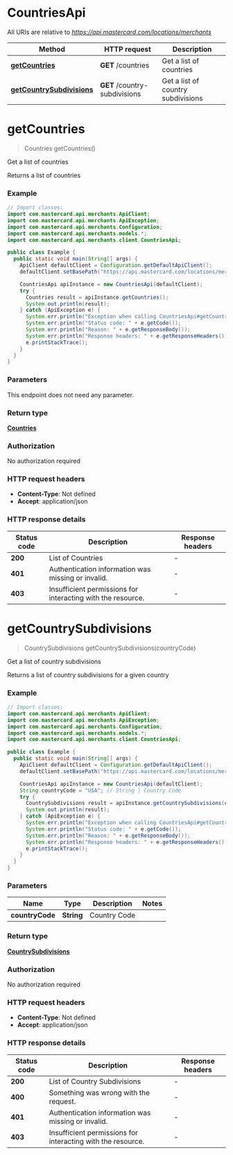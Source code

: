 # CountriesApi

All URIs are relative to *https://api.mastercard.com/locations/merchants*

Method | HTTP request | Description
------------- | ------------- | -------------
[**getCountries**](CountriesApi.md#getCountries) | **GET** /countries | Get a list of countries
[**getCountrySubdivisions**](CountriesApi.md#getCountrySubdivisions) | **GET** /country-subdivisions | Get a list of country subdivisions


<a name="getCountries"></a>
# **getCountries**
> Countries getCountries()

Get a list of countries

Returns a list of countries

### Example
```java
// Import classes:
import com.mastercard.api.merchants.ApiClient;
import com.mastercard.api.merchants.ApiException;
import com.mastercard.api.merchants.Configuration;
import com.mastercard.api.merchants.models.*;
import com.mastercard.api.merchants.client.CountriesApi;

public class Example {
  public static void main(String[] args) {
    ApiClient defaultClient = Configuration.getDefaultApiClient();
    defaultClient.setBasePath("https://api.mastercard.com/locations/merchants");

    CountriesApi apiInstance = new CountriesApi(defaultClient);
    try {
      Countries result = apiInstance.getCountries();
      System.out.println(result);
    } catch (ApiException e) {
      System.err.println("Exception when calling CountriesApi#getCountries");
      System.err.println("Status code: " + e.getCode());
      System.err.println("Reason: " + e.getResponseBody());
      System.err.println("Response headers: " + e.getResponseHeaders());
      e.printStackTrace();
    }
  }
}
```

### Parameters
This endpoint does not need any parameter.

### Return type

[**Countries**](Countries.md)

### Authorization

No authorization required

### HTTP request headers

 - **Content-Type**: Not defined
 - **Accept**: application/json

### HTTP response details
| Status code | Description | Response headers |
|-------------|-------------|------------------|
**200** | List of Countries |  -  |
**401** | Authentication information was missing or invalid. |  -  |
**403** | Insufficient permissions for interacting with the resource. |  -  |

<a name="getCountrySubdivisions"></a>
# **getCountrySubdivisions**
> CountrySubdivisions getCountrySubdivisions(countryCode)

Get a list of country subdivisions

Returns a list of country subdivisions for a given country

### Example
```java
// Import classes:
import com.mastercard.api.merchants.ApiClient;
import com.mastercard.api.merchants.ApiException;
import com.mastercard.api.merchants.Configuration;
import com.mastercard.api.merchants.models.*;
import com.mastercard.api.merchants.client.CountriesApi;

public class Example {
  public static void main(String[] args) {
    ApiClient defaultClient = Configuration.getDefaultApiClient();
    defaultClient.setBasePath("https://api.mastercard.com/locations/merchants");

    CountriesApi apiInstance = new CountriesApi(defaultClient);
    String countryCode = "USA"; // String | Country Code
    try {
      CountrySubdivisions result = apiInstance.getCountrySubdivisions(countryCode);
      System.out.println(result);
    } catch (ApiException e) {
      System.err.println("Exception when calling CountriesApi#getCountrySubdivisions");
      System.err.println("Status code: " + e.getCode());
      System.err.println("Reason: " + e.getResponseBody());
      System.err.println("Response headers: " + e.getResponseHeaders());
      e.printStackTrace();
    }
  }
}
```

### Parameters

Name | Type | Description  | Notes
------------- | ------------- | ------------- | -------------
 **countryCode** | **String**| Country Code |

### Return type

[**CountrySubdivisions**](CountrySubdivisions.md)

### Authorization

No authorization required

### HTTP request headers

 - **Content-Type**: Not defined
 - **Accept**: application/json

### HTTP response details
| Status code | Description | Response headers |
|-------------|-------------|------------------|
**200** | List of Country Subdivisions |  -  |
**400** | Something was wrong with the request. |  -  |
**401** | Authentication information was missing or invalid. |  -  |
**403** | Insufficient permissions for interacting with the resource. |  -  |


